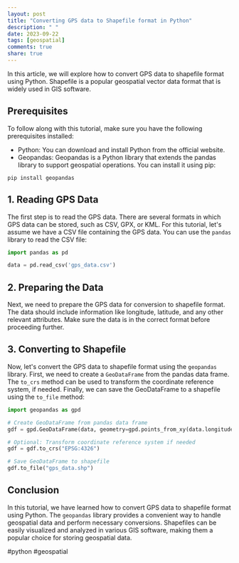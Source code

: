 ```yaml
---
layout: post
title: "Converting GPS data to Shapefile format in Python"
description: " "
date: 2023-09-22
tags: [geospatial]
comments: true
share: true
---
```


In this article, we will explore how to convert GPS data to shapefile format using Python. Shapefile is a popular geospatial vector data format that is widely used in GIS software.

## Prerequisites
To follow along with this tutorial, make sure you have the following prerequisites installed:
- Python: You can download and install Python from the official website.
- Geopandas: Geopandas is a Python library that extends the pandas library to support geospatial operations. You can install it using pip:
```
pip install geopandas
```

## 1. Reading GPS Data
The first step is to read the GPS data. There are several formats in which GPS data can be stored, such as CSV, GPX, or KML. For this tutorial, let's assume we have a CSV file containing the GPS data. You can use the `pandas` library to read the CSV file:

```python
import pandas as pd

data = pd.read_csv('gps_data.csv')
```

## 2. Preparing the Data
Next, we need to prepare the GPS data for conversion to shapefile format. The data should include information like longitude, latitude, and any other relevant attributes. Make sure the data is in the correct format before proceeding further.

## 3. Converting to Shapefile
Now, let's convert the GPS data to shapefile format using the `geopandas` library. First, we need to create a `GeoDataFrame` from the pandas data frame. The `to_crs` method can be used to transform the coordinate reference system, if needed. Finally, we can save the GeoDataFrame to a shapefile using the `to_file` method:

```python
import geopandas as gpd

# Create GeoDataFrame from pandas data frame
gdf = gpd.GeoDataFrame(data, geometry=gpd.points_from_xy(data.longitude, data.latitude))

# Optional: Transform coordinate reference system if needed
gdf = gdf.to_crs("EPSG:4326")

# Save GeoDataFrame to shapefile
gdf.to_file("gps_data.shp")
```

## Conclusion
In this tutorial, we have learned how to convert GPS data to shapefile format using Python. The `geopandas` library provides a convenient way to handle geospatial data and perform necessary conversions. Shapefiles can be easily visualized and analyzed in various GIS software, making them a popular choice for storing geospatial data.

#python #geospatial
